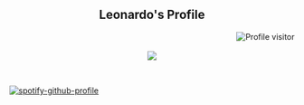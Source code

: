 
<h2 align="center">
 Leonardo's Profile
  
</h2>

<a href="https://komarev.com/ghpvc/?username=leozito956">
  <img align="right" src="https://komarev.com/ghpvc/?username=leozito956&label=Visitors&color=0e75b6&style=flat" alt="Profile visitor" />
</a>


<p align="center">
<br />
  <br />
<img src="/gifellie/ellie.gif">

  
</p>

<br/>

[![spotify-github-profile](https://spotify-github-profile.vercel.app/api/view?uid=bts.armys&cover_image=true&theme=default&show_offline=true&background_color=1b0326&interchange=false&bar_color=3caa49&bar_color_cover=false)](https://spotify-github-profile.vercel.app/api/view?uid=6xgt5fvmjfj4cg0fep3il0j9s&redirect=true)

<br/>



